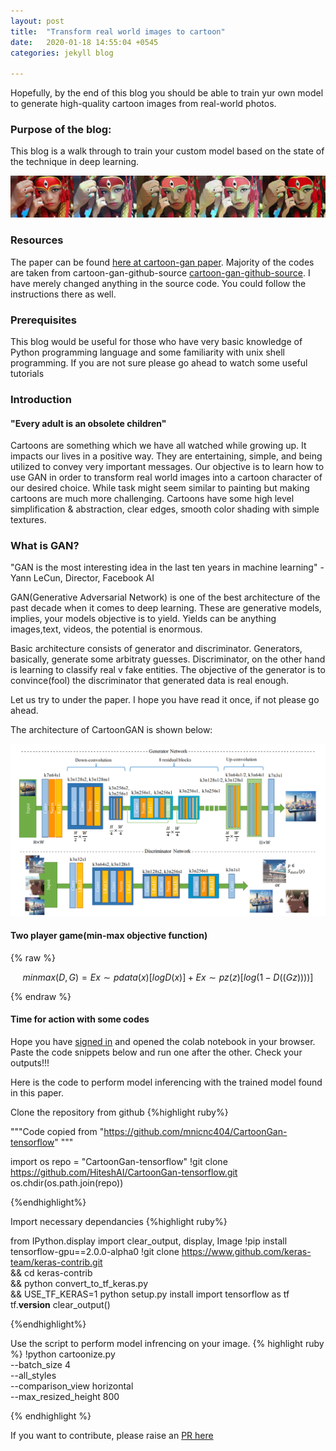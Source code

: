 ```yaml
---
layout: post
title:  "Transform real world images to cartoon"
date:   2020-01-18 14:55:04 +0545
categories: jekyll blog

---
```

Hopefully, by the end of this blog you should be able to train yur own model to generate high-quality cartoon images from real-world photos. 


### Purpose of the blog:
This blog is a walk through to train your custom model based on the state of the technique in deep learning. 

![Result](/images/demo_kumari.jpg)


### Resources
The paper can be found [here at cartoon-gan paper][cartoon-gan-paper].
Majority of the codes are taken from cartoon-gan-github-source [cartoon-gan-github-source]. 
I have merely changed anything in the source code. You could follow the instructions there as well. 

### Prerequisites
This blog would be useful for those who have very basic knowledge of Python programming language and some familiarity with unix shell programming. If you are not sure please go ahead to watch some useful tutorials



### Introduction

#### "Every adult is an obsolete children"
Cartoons are something which we have all watched while growing up. It impacts our lives in a positive way. They are entertaining, simple, and being utilized to convey very important messages.
Our objective is to learn how to use GAN in order to transform real world images into a cartoon character of our desired choice. 
While task might seem similar to painting but making cartoons are much more challenging. Cartoons have some high level simplification & abstraction, clear edges, smooth color
shading with simple textures. 


### What is GAN?
"GAN is the most interesting idea in the last ten years in machine learning"
-Yann LeCun, Director, Facebook AI 

GAN(Generative Adversarial Network) is one of the best architecture of the past decade when it comes to deep learning. These are generative models, implies, your models objective is to yield. Yields can be anything images,text, videos, the potential is enormous. 

Basic architecture consists of generator and discriminator. Generators, basically, generate some arbitraty guesses. Discriminator, on the other hand is learning to classify real v fake entities. The objective of the generator is to convince(fool) the discriminator that generated data is real enough.



Let us try to under the paper. I hope you have read it once, if not please go ahead. 


The architecture of CartoonGAN is shown below:

![GAN architecture](/images/gan_arch.png)



#### Two player game(min-max objective function)

<!-- $$
\begin{align}
  \nabla\times\vec{\mathbf{B}}-\frac{1}{c}\frac{\partial\vec{\mathbf{E}}}{\partial t} &= \frac{4\pi}{c}\vec{\mathbf{j}} \\
  \nabla\cdot\vec{\mathbf{E}} &= 4\pi\rho \\
  \nabla\times\vec{\mathbf{E}}+\frac{1}{c}\frac{\partial\vec{\mathbf{B}}}{\partial t} &= \vec{\mathbf{0}} \\
  \nabla\cdot\vec{\mathbf{B}} &= 0
\end{align}
$$
 -->
 {% raw %}

  $$ min max (D, G) = E x∼p data (x) [logD(x)] + E x∼p z (z) [log(1 − D ((G z) )))] $$	

 {% endraw %}


#### Time for action with some codes
Hope you have [signed in][colab-login] and opened the colab notebook in your browser. Paste the code snippets below and run one after the other. Check your outputs!!!

Here is the code to perform model inferencing with the trained model found in this paper.



Clone the repository from github
{%highlight ruby%}

"""Code copied from "https://github.com/mnicnc404/CartoonGan-tensorflow"  """

import os
repo = "CartoonGan-tensorflow"
!git clone https://github.com/HiteshAI/CartoonGan-tensorflow.git
os.chdir(os.path.join(repo))

{%endhighlight%}


Import necessary dependancies
{%highlight ruby%}

from IPython.display import clear_output, display, Image
!pip install tensorflow-gpu==2.0.0-alpha0
!git clone https://www.github.com/keras-team/keras-contrib.git \
    && cd keras-contrib \
    && python convert_to_tf_keras.py \
    && USE_TF_KERAS=1 python setup.py install
import tensorflow as tf
tf.__version__
clear_output()

{%endhighlight%}

Use the script to perform model infrencing on your image.
{% highlight ruby %}
!python cartoonize.py \
    --batch_size 4 \
    --all_styles \
    --comparison_view horizontal \
    --max_resized_height 800

{% endhighlight %}





<!-- Check out the [Jekyll docs][jekyll-docs] for more info on how to get the most out of Jekyll. File all bugs/feature requests at [Jekyll’s GitHub repo][jekyll-gh]. If you have questions, you can ask them on [Jekyll Talk][jekyll-talk]. -->

If you want to contribute, please raise an [PR here][myrepo-cartoongan] 

[jekyll-docs]: https://jekyllrb.com/docs/home
[jekyll-gh]:   https://github.com/jekyll/jekyll
[jekyll-talk]: https://talk.jekyllrb.com/
[cartoon-gan-paper]: http://openaccess.thecvf.com/content_cvpr_2018/papers/Chen_CartoonGAN_Generative_Adversarial_CVPR_2018_paper.pdf
[cartoon-gan-github-source]:https://github.com/mnicnc404/CartoonGan-tensorflow
[myrepo-cartoongan]: https://github.com/hiteshai/CartoonGan-tensorflow
[colab-login]: https://colab.research.google.com/notebooks/welcome.ipynb#recent=true








